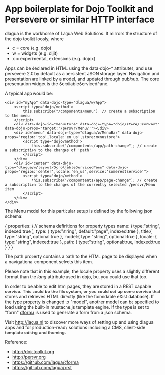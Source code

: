 App boilerplate for Dojo Toolkit and Persevere or similar HTTP interface
================================================================================

dlagua is the workhorse of Lagua Web Solutions. It mirrors the structure of the dojo toolkit loosly, where
* c = core (e.g. dojo)
* w = widgets (e.g. dijit)
* x = experimental, extensions (e.g. dojox)

Apps can be declared in HTML using the data-dojo-* attributes, and use persevere 2.0 by default as a persistent JSON storage layer. Navigation and presentation are linked by a model, and updated through pub/sub. The core presentation widget is the ScrollableServicedPane.

A typical app would be:

    <div id="myApp" data-dojo-type="dlagua/w/App">
    	<script type='dojo/method'>
			this.subscribe("/components/menu"); // create a subscription to the menu
		</script>
		<div data-dojo-id="menustore" data-dojo-type="dojo/store/JsonRest" data-dojo-props="target:'/persvr/Menu/'"></div>
		<div id="menu" data-dojo-type="dlagua/w/MenuBar" data-dojo-props="region:'top',locale:'en_us',store:menustore">
	    	<script type='dojo/method'>
		    	this.subscribe("/compontents/app/path-change"); // create a subscription to the changes of 'path'
		    </script>
		</div>
		<div id="center" data-dojo-type="dlagua/w/layout/ScrollableServicedPane" data-dojo-props="region:'center',locale:'en_us',service:'somerestservice'">
			<script type='dojo/method'>
				this.subscribe("/compontents/app/page-change"); // create a subscription to the changes of the currently selected /persvr/Menu item
			</script>
		</div>
	</div>
	
The Menu model for this particular setup is defined by the following json schema:

{
	properties: { // schema definitions for property types
		name: {
			type:"string",
			indexed:true
		},
		type: {
			type:"string",
			default:"page",
			indexed:true
		},
		title:{
			type:"string",
			optional:true
		},
		model:{
			type:"string",
			optional:true
		},
		locale: {
			type:"string",
			indexed:true
		},
		path: {
			type:"string",
			optional:true,
			indexed:true
		}
	}
}

The path property contains a path to the HTML page to be displayed when a navigational component selects this item.

Please note that in this example, the locale property uses a slightly different format than the *lang* attribute used in dojo, but you could use that too.

In order to be able to edit html pages, they are stored in a REST capable service. This could be the file system, or you could set up some service that stores and retrieves HTML directly (like the formidable eXist database).
If the type property is changed to "model", another model can be specified to load using the built-in mustache.js template engine. If the type is set to "form" [dforma](https://github.com/lagua/dforma) is used to generate a form from a json schema.

Visit http://lagua.nl to discover more ways of setting up and using dlagua apps and for production-ready solutions including a CMS, client-side template editing and theming.

Reference:
* http://dojotoolkit.org
* http://persvr.org
* https://github.com/lagua/dforma
* https://github.com/lagua/xrst
